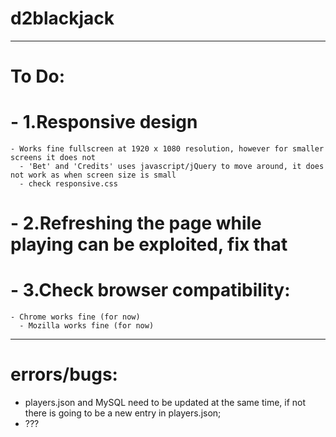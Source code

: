 # d2blackjack
---
# To Do:
# - 1.Responsive design
    - Works fine fullscreen at 1920 x 1080 resolution, however for smaller screens it does not
	  - 'Bet' and 'Credits' uses javascript/jQuery to move around, it does not work as when screen size is small
	  - check responsive.css
# - 2.Refreshing the page while playing can be exploited, fix that
# - 3.Check browser compatibility:
    - Chrome works fine (for now)
	  - Mozilla works fine (for now)
---


# errors/bugs:

- players.json and MySQL need to be updated at the same time, if not there is going to be a new entry in players.json;
- ???
